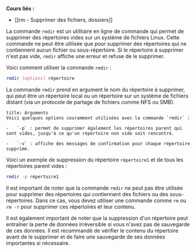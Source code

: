**Cours liés :**
- [[rm - Supprimer des fichiers, dossiers]]

La commande `rmdir` est un utilitaire en ligne de commande qui permet de supprimer des répertoires vides sur un système de fichiers Linux. Cette commande ne peut être utilisée que pour supprimer des répertoires qui ne contiennent aucun fichier ou sous-répertoire. Si le répertoire à supprimer n'est pas vide, `rmdir` affiche une erreur et refuse de le supprimer.

Voici comment utiliser la commande `rmdir` :

```bash
rmdir [options] répertoire
```

La commande `rmdir` prend en argument le nom du répertoire à supprimer, qui peut être un répertoire local ou un répertoire sur un système de fichiers distant (via un protocole de partage de fichiers comme NFS ou SMB).

```ad-info
title: Arguments
Voici quelques options couramment utilisées avec la commande `rmdir` :

-   `-p` : permet de supprimer également les répertoires parent qui sont vides, jusqu'à ce qu'un répertoire non vide soit rencontré.
  
-   `-v` : affiche des messages de confirmation pour chaque répertoire supprimé.
```

Voici un exemple de suppression du répertoire `répertoire1` et de tous les répertoires parent vides :

```bash
rmdir -p répertoire1
```

Il est important de noter que la commande `rmdir` ne peut pas être utilisée pour supprimer des répertoires qui contiennent des fichiers ou des sous-répertoires. Dans ce cas, vous devez utiliser une commande comme `rm` ou `rm -r` pour supprimer ces répertoires et leur contenu.

Il est également important de noter que la suppression d'un répertoire peut entraîner la perte de données irréversible si vous n'avez pas de sauvegarde de ces données. Il est recommandé de vérifier le contenu du répertoire avant de le supprimer et de faire une sauvegarde de ses données importantes si nécessaire.